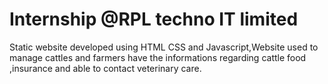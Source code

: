 # Internship @RPL techno IT limited
Static website developed using HTML CSS and Javascript,Website used to manage cattles and farmers have the informations regarding cattle food ,insurance and able to contact veterinary care.
